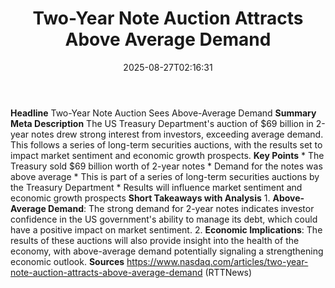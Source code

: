 ﻿---
title: "Two-Year Note Auction Attracts Above Average Demand "
date: "2025-08-27T02:16:31"
category: "Markets"
summary: ""
slug: "twoyear note auction attracts above average demand "
source_urls:
  - "https://www.nasdaq.com/articles/two-year-note-auction-attracts-above-average-demand"
seo:
  title: "Two-Year Note Auction Attracts Above Average Demand  | Hash n Hedge"
  description: ""
  keywords: ["news", "markets", "brief"]
---
**Headline** Two-Year Note Auction Sees Above-Average Demand  **Summary Meta Description** The US Treasury Department's auction of $69 billion in 2-year notes drew strong interest from investors, exceeding average demand. This follows a series of long-term securities auctions, with the results set to impact market sentiment and economic growth prospects.  **Key Points**  * The Treasury sold $69 billion worth of 2-year notes * Demand for the notes was above average * This is part of a series of long-term securities auctions by the Treasury Department * Results will influence market sentiment and economic growth prospects  **Short Takeaways with Analysis**  1. **Above-Average Demand**: The strong demand for 2-year notes indicates investor confidence in the US government's ability to manage its debt, which could have a positive impact on market sentiment. 2. **Economic Implications**: The results of these auctions will also provide insight into the health of the economy, with above-average demand potentially signaling a strengthening economic outlook.  **Sources** https://www.nasdaq.com/articles/two-year-note-auction-attracts-above-average-demand (RTTNews) 
